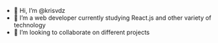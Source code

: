 - 👋 Hi, I’m @krisvdz
- 👀 I’m a web developer currently studying React.js and other variety of technology
- 💞️ I’m looking to collaborate on different projects

<!---
krisvdz/krisvdz is a ✨ special ✨ repository because its `README.md` (this file) appears on your GitHub profile.
You can click the Preview link to take a look at your changes.
--->
